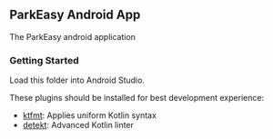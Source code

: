 ## ParkEasy Android App

The ParkEasy android application

### Getting Started

Load this folder into Android Studio.

These plugins should be installed for best development experience:

- [ktfmt](https://plugins.jetbrains.com/plugin/14912-ktfmt): Applies uniform Kotlin syntax
- [detekt](https://plugins.jetbrains.com/plugin/10761-detekt): Advanced Kotlin linter

